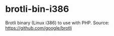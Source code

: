 # brotli-bin-i386
Brotli binary (Linux i386) to use with PHP. Source: https://github.com/google/brotli
